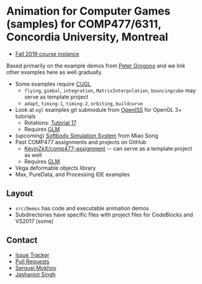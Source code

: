 # Animation for Computer Games (samples) for COMP477/6311, Concordia University, Montreal

* [Fall 2019 course instance](http://users.encs.concordia.ca/~comp477_2)

Based primarily on the example demos from [Peter Grogono](https://github.com/PeterGrogono) and we
link other examples here as well gradually.

* Some examples require [CUGL](https://github.com/OpenISS/CUGL)
  * `flying`, `gimbal`, `integration`, `MatrixInterpolation`, `bouncingcube` may serve as template project
  * `adapt`, `timing-1`, `timing-2`, `orbiting`, `buildcurve`
* Look at `ogl` examples git submodule from [OpenISS](https://github.com/OpenISS/OpenISS) for OpenGL 3+ tutorials
  * Rotations: [Tutorial 17](https://github.com/opengl-tutorials/ogl/tree/master/tutorial17_rotations)
  * Requires [GLM](https://github.com/g-truc/glm)
* (upcoming) [Softbody Simulation System](https://github.com/OpenISS/SoftbodySimulationSystem) from Miao Song
* Past COMP477 assignments and projects on GitHub
  * [KevinZkX/comp477-assignment](https://github.com/KevinZkX/comp477-assignment) -- can serve as a template project as well
  * Requires [GLM](https://github.com/g-truc/glm)
* Vega deformable objects library
* Max, PureData, and Processing IDE examples

## Layout

* `src/Demos` has code and executable animation demos
* Subdirectories have specific files with project files for CodeBlocks and VS2017 (some)

## Contact

* [Issue Tracker](https://github.com/smokhov/comp477-samples/issues)
* [Pull Requests](https://github.com/smokhov/comp477-samples/pulls)
* [Serguei Mokhov](https://github.com/smokhov)
* [Jashanjot Singh](https://github.com/jashanj0tsingh)
